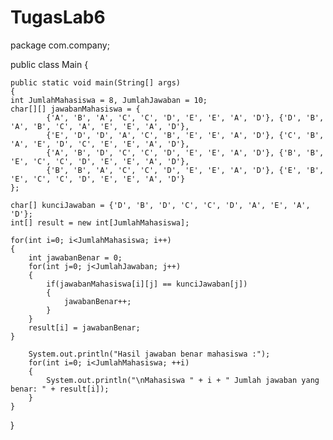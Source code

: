# TugasLab6
package com.company;

public class Main
{

    public static void main(String[] args)
    {
	int JumlahMahasiswa = 8, JumlahJawaban = 10;
	char[][] jawabanMahasiswa = {
            {'A', 'B', 'A', 'C', 'C', 'D', 'E', 'E', 'A', 'D'}, {'D', 'B', 'A', 'B', 'C', 'A', 'E', 'E', 'A', 'D'},
            {'E', 'D', 'D', 'A', 'C', 'B', 'E', 'E', 'A', 'D'}, {'C', 'B', 'A', 'E', 'D', 'C', 'E', 'E', 'A', 'D'},
            {'A', 'B', 'D', 'C', 'C', 'D', 'E', 'E', 'A', 'D'}, {'B', 'B', 'E', 'C', 'C', 'D', 'E', 'E', 'A', 'D'},
            {'B', 'B', 'A', 'C', 'C', 'D', 'E', 'E', 'A', 'D'}, {'E', 'B', 'E', 'C', 'C', 'D', 'E', 'E', 'A', 'D'}
    };

	char[] kunciJawaban = {'D', 'B', 'D', 'C', 'C', 'D', 'A', 'E', 'A', 'D'};
	int[] result = new int[JumlahMahasiswa];

	for(int i=0; i<JumlahMahasiswa; i++)
    {
        int jawabanBenar = 0;
        for(int j=0; j<JumlahJawaban; j++)
        {
            if(jawabanMahasiswa[i][j] == kunciJawaban[j])
            {
                jawabanBenar++;
            }
        }
        result[i] = jawabanBenar;
    }

	    System.out.println("Hasil jawaban benar mahasiswa :");
	    for(int i=0; i<JumlahMahasiswa; ++i)
        {
            System.out.println("\nMahasiswa " + i + " Jumlah jawaban yang benar: " + result[i]);
        }
    }
}

